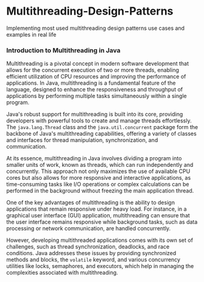 # Multithreading-Design-Patterns
Implementing most used multithreading design patterns use cases and examples in real life

### Introduction to Multithreading in Java

Multithreading is a pivotal concept in modern software development that allows for the concurrent execution of two or more threads, enabling efficient utilization of CPU resources and improving the performance of applications. In Java, multithreading is a fundamental feature of the language, designed to enhance the responsiveness and throughput of applications by performing multiple tasks simultaneously within a single program.

Java's robust support for multithreading is built into its core, providing developers with powerful tools to create and manage threads effortlessly. The `java.lang.Thread` class and the `java.util.concurrent` package form the backbone of Java's multithreading capabilities, offering a variety of classes and interfaces for thread manipulation, synchronization, and communication.

At its essence, multithreading in Java involves dividing a program into smaller units of work, known as threads, which can run independently and concurrently. This approach not only maximizes the use of available CPU cores but also allows for more responsive and interactive applications, as time-consuming tasks like I/O operations or complex calculations can be performed in the background without freezing the main application thread.

One of the key advantages of multithreading is the ability to design applications that remain responsive under heavy load. For instance, in a graphical user interface (GUI) application, multithreading can ensure that the user interface remains responsive while background tasks, such as data processing or network communication, are handled concurrently.

However, developing multithreaded applications comes with its own set of challenges, such as thread synchronization, deadlocks, and race conditions. Java addresses these issues by providing synchronized methods and blocks, the `volatile` keyword, and various concurrency utilities like locks, semaphores, and executors, which help in managing the complexities associated with multithreading.
